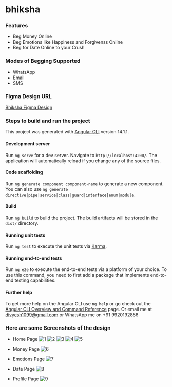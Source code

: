 # bhiksha

### Features

- Beg Money Online
- Beg Emotions like Happiness and Forgivenss Online
- Beg for Date Online to your Crush

### Modes of Begging Supported

- WhatsApp
- Email
- SMS

### Figma Design URL

[Bhiksha Figma Design](https://www.figma.com/file/1KesImf4JcMEERXW1WSmlw/Beg-Online?node-id=2%3A41&t=WXBfWgJS81IGits3-1)

### Steps to build and run the project

This project was generated with [Angular CLI](https://github.com/angular/angular-cli) version 14.1.1.

#### Development server

Run `ng serve` for a dev server. Navigate to `http://localhost:4200/`. The application will automatically reload if you change any of the source files.

#### Code scaffolding

Run `ng generate component component-name` to generate a new component. You can also use `ng generate directive|pipe|service|class|guard|interface|enum|module`.

#### Build

Run `ng build` to build the project. The build artifacts will be stored in the `dist/` directory.

#### Running unit tests

Run `ng test` to execute the unit tests via [Karma](https://karma-runner.github.io).

#### Running end-to-end tests

Run `ng e2e` to execute the end-to-end tests via a platform of your choice. To use this command, you need to first add a package that implements end-to-end testing capabilities.

#### Further help

To get more help on the Angular CLI use `ng help` or go check out the [Angular CLI Overview and Command Reference](https://angular.io/cli) page. Or email me at divyesh1099@gmail.com or WhatsApp me on +91 9920192856

### Here are some Screenshots of the design

- Home Page
![1](https://user-images.githubusercontent.com/65925922/204158380-9c88aae0-23cc-4080-b6fc-d3a4c8037483.PNG)
![2](https://user-images.githubusercontent.com/65925922/204158378-a31eee98-e4ac-4f8d-a692-af8e0efc331b.PNG)
![3](https://user-images.githubusercontent.com/65925922/204158375-e561eff3-b436-4617-b0d4-ff3d53da342a.PNG)
![4](https://user-images.githubusercontent.com/65925922/204158374-2f8d4562-3f90-49fd-a435-0a734dfaa8af.PNG)
![5](https://user-images.githubusercontent.com/65925922/204158371-7fe3b93a-260b-482c-96c4-e3b5019627cb.PNG)

- Money Page
![6](https://user-images.githubusercontent.com/65925922/204158414-7390d4ca-96b7-4391-bfd4-d4e88caeaecd.PNG)

- Emotions Page
![7](https://user-images.githubusercontent.com/65925922/204158458-6ad1a38f-2934-4333-b210-7201b9a6e3b0.PNG)

- Date Page
![8](https://user-images.githubusercontent.com/65925922/204158473-0fec7c75-2551-4fec-977a-f32a8c87b8fe.PNG)

- Profile Page
![9](https://user-images.githubusercontent.com/65925922/204158483-1aa4ea6f-ca22-45bb-9254-279f754a72a6.PNG)






